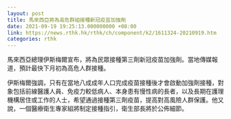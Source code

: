 ```yaml
---
layout: post
title: 馬來西亞將為高危群組接種新冠疫苗加強劑
date: 2021-09-19 19:25:13.000000000 +08:00
link: https://news.rthk.hk/rthk/ch/component/k2/1611324-20210919.htm
categories: rthk
---
```


馬來西亞總理伊斯梅爾宣布，將為民眾接種第三劑新冠疫苗加強劑。當地傳媒報道，預計最快下月初為高危人群接種。

伊斯梅爾強調，只有在當地八成成年人口完成疫苗接種後才會啟動加強劑接種，對象包括前線醫護人員、免疫力較低病人、本身患有慢性病的長者，以及長期在護理機構居住或工作的人士，希望通過接種第三劑疫苗，提高對高風險人群保護。他又說，一個醫療衛生專家組將制定接種指引，衛生部長將於公佈細節。
